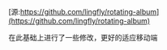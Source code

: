 
[源:https://github.com/lingfly/rotating-album](https://github.com/lingfly/rotating-album)

在此基础上进行了一些修改，更好的适应移动端
